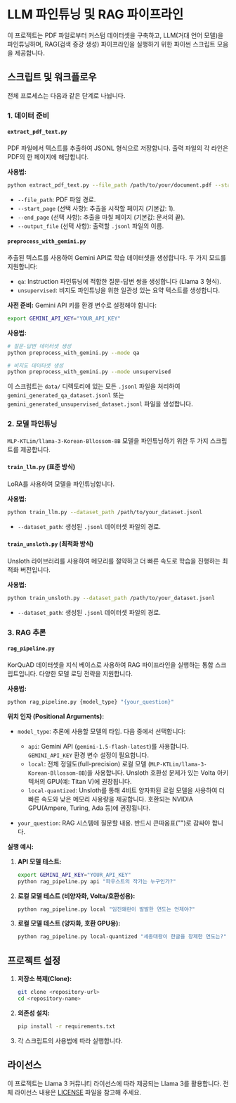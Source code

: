 # LLM 파인튜닝 및 RAG 파이프라인

이 프로젝트는 PDF 파일로부터 커스텀 데이터셋을 구축하고, LLM(거대 언어 모델)을 파인튜닝하며, RAG(검색 증강 생성) 파이프라인을 실행하기 위한 파이썬 스크립트 모음을 제공합니다.

## 스크립트 및 워크플로우

전체 프로세스는 다음과 같은 단계로 나뉩니다.

### 1. 데이터 준비

#### `extract_pdf_text.py`

PDF 파일에서 텍스트를 추출하여 JSONL 형식으로 저장합니다. 출력 파일의 각 라인은 PDF의 한 페이지에 해당합니다.

**사용법:**
```bash
python extract_pdf_text.py --file_path /path/to/your/document.pdf --start_page 1 --end_page 50
```
- `--file_path`: PDF 파일 경로.
- `--start_page` (선택 사항): 추출을 시작할 페이지 (기본값: 1).
- `--end_page` (선택 사항): 추출을 마칠 페이지 (기본값: 문서의 끝).
- `--output_file` (선택 사항): 출력할 `.jsonl` 파일의 이름.

#### `preprocess_with_gemini.py`

추출된 텍스트를 사용하여 Gemini API로 학습 데이터셋을 생성합니다. 두 가지 모드를 지원합니다:
- `qa`: Instruction 파인튜닝에 적합한 질문-답변 쌍을 생성합니다 (Llama 3 형식).
- `unsupervised`: 비지도 파인튜닝을 위한 일관성 있는 요약 텍스트를 생성합니다.

**사전 준비:**
Gemini API 키를 환경 변수로 설정해야 합니다:
```bash
export GEMINI_API_KEY="YOUR_API_KEY"
```

**사용법:**
```bash
# 질문-답변 데이터셋 생성
python preprocess_with_gemini.py --mode qa

# 비지도 데이터셋 생성
python preprocess_with_gemini.py --mode unsupervised
```
이 스크립트는 `data/` 디렉토리에 있는 모든 `.jsonl` 파일을 처리하여 `gemini_generated_qa_dataset.jsonl` 또는 `gemini_generated_unsupervised_dataset.jsonl` 파일을 생성합니다.

### 2. 모델 파인튜닝

`MLP-KTLim/llama-3-Korean-Bllossom-8B` 모델을 파인튜닝하기 위한 두 가지 스크립트를 제공합니다.

#### `train_llm.py` (표준 방식)

LoRA를 사용하여 모델을 파인튜닝합니다.

**사용법:**
```bash
python train_llm.py --dataset_path /path/to/your_dataset.jsonl
```
- `--dataset_path`: 생성된 `.jsonl` 데이터셋 파일의 경로.

#### `train_unsloth.py` (최적화 방식)

Unsloth 라이브러리를 사용하여 메모리를 절약하고 더 빠른 속도로 학습을 진행하는 최적화 버전입니다.

**사용법:**
```bash
python train_unsloth.py --dataset_path /path/to/your_dataset.jsonl
```
- `--dataset_path`: 생성된 `.jsonl` 데이터셋 파일의 경로.

### 3. RAG 추론

#### `rag_pipeline.py`

KorQuAD 데이터셋을 지식 베이스로 사용하여 RAG 파이프라인을 실행하는 통합 스크립트입니다. 다양한 모델 로딩 전략을 지원합니다.

**사용법:**
```bash
python rag_pipeline.py {model_type} "{your_question}"
```

**위치 인자 (Positional Arguments):**

- `model_type`: 추론에 사용할 모델의 타입. 다음 중에서 선택합니다:
  - `api`: Gemini API (`gemini-1.5-flash-latest`)를 사용합니다. `GEMINI_API_KEY` 환경 변수 설정이 필요합니다.
  - `local`: 전체 정밀도(full-precision) 로컬 모델 (`MLP-KTLim/llama-3-Korean-Bllossom-8B`)을 사용합니다. Unsloth 호환성 문제가 있는 Volta 아키텍처의 GPU(예: Titan V)에 권장됩니다.
  - `local-quantized`: Unsloth를 통해 4비트 양자화된 로컬 모델을 사용하여 더 빠른 속도와 낮은 메모리 사용량을 제공합니다. 호환되는 NVIDIA GPU(Ampere, Turing, Ada 등)에 권장됩니다.

- `your_question`: RAG 시스템에 질문할 내용. 반드시 큰따옴표("")로 감싸야 합니다.

**실행 예시:**

1.  **API 모델 테스트:**
    ```bash
    export GEMINI_API_KEY="YOUR_API_KEY"
    python rag_pipeline.py api "파우스트의 작가는 누구인가?"
    ```

2.  **로컬 모델 테스트 (비양자화, Volta/호환성용):**
    ```bash
    python rag_pipeline.py local "임진왜란이 발발한 연도는 언제야?"
    ```

3.  **로컬 모델 테스트 (양자화, 호환 GPU용):**
    ```bash
    python rag_pipeline.py local-quantized "세종대왕이 한글을 창제한 연도는?"
    ```

## 프로젝트 설정

1.  **저장소 복제(Clone):**
    ```bash
    git clone <repository-url>
    cd <repository-name>
    ```
2.  **의존성 설치:**
    ```bash
    pip install -r requirements.txt
    ```
3.  각 스크립트의 사용법에 따라 실행합니다.

## 라이선스

이 프로젝트는 Llama 3 커뮤니티 라이선스에 따라 제공되는 Llama 3를 활용합니다. 전체 라이선스 내용은 [LICENSE](LICENSE) 파일을 참고해 주세요.
